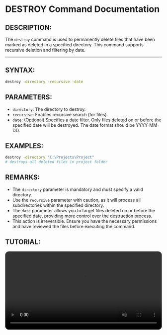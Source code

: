 # DESTROY Command Documentation

## DESCRIPTION:
The `destroy` command is used to permanently delete files that have been marked as deleted in a specified directory. This command supports recursive deletion and filtering by date.

---

## SYNTAX:
```bash
destroy -directory -recursive -date 
```

## PARAMETERS:

- `directory`: The directory to destroy.
- `recursive`: Enables recursive search (for files).
- `date`: (Optional) Specifies a date filter. Only files deleted on or before the specified date will be destroyed. The date format should be YYYY-MM-DD.


## EXAMPLES:
```bash
destroy -directory "C:\Projects\Project"
# destroys all deleted files in project folder
```
## REMARKS:

- The `directory` parameter is mandatory and must specify a valid directory.
- Use the `recursive` parameter with caution, as it will process all subdirectories within the specified directory.
- The `date` parameter allows you to target files deleted on or before the specified date, providing more control over the destruction process.
- This action is irreversible. Ensure you have the necessary permissions and have reviewed the files before executing the command.

## TUTORIAL:
 <video src="https://bluebyte.biz/wp-content/pdmshellvideos/destroy.mp4" autoplay muted controls style="width: 100%; border-radius: 12px;"></video>